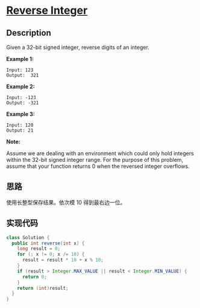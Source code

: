 # [Reverse Integer][title]

## Description

Given a 32-bit signed integer, reverse digits of an integer.

**Example 1:**

```
Input: 123
Output:  321
```

**Example 2:**

```
Input: -123
Output: -321
```

**Example 3:**

```
Input: 120
Output: 21
```

**Note:**

Assume we are dealing with an environment which could only hold integers within the 32-bit signed integer range. For the purpose of this problem, assume that your function returns 0 when the reversed integer overflows.

## 思路
使用长整型保存结果。依次模 10 得到最右边一位。

## 实现代码

```java
class Solution {
  public int reverse(int x) {
    long result = 0;
    for (; x != 0; x /= 10) {
      result = result * 10 + x % 10;
    }
    if (result > Integer.MAX_VALUE || result < Integer.MIN_VALUE) {
      return 0;
    }
    return (int)result;
  }
}
```

[title]: https://leetcode.com/problems/reverse-integer

